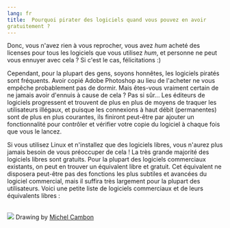 ```yaml
---
lang: fr
title:  Pourquoi pirater des logiciels quand vous pouvez en avoir 
gratuitement ?
---
```


Donc, vous n'avez rien à vous reprocher, vous avez *hum* acheté des 
licenses pour tous les logiciels que vous utilisez *hum*, et personne ne 
peut vous ennuyer avec cela ? Si c'est le cas, félicitations :)

Cependant, pour la plupart des gens, soyons honnêtes, les logiciels 
piratés sont fréquents. Avoir copié Adobe Photoshop au lieu de l'acheter 
ne vous empêche probablement pas de dormir. Mais êtes-vous vraiment 
certain de ne jamais avoir d'ennuis à cause de cela ? Pas si sûr... Les 
éditeurs de logiciels progressent et trouvent de plus en plus de moyens 
de traquer les utilisateurs illégaux, et puisque les connexions à haut 
débit (permanentes) sont de plus en plus courantes, ils finiront 
peut-être par ajouter un fonctionnalité pour contrôler et vérifier votre 
copie du logiciel à chaque fois que vous le lancez.

Si vous utilisez Linux et n'installez que des logiciels libres, vous 
n'aurez plus jamais besoin de vous préoccuper de cela ! La très grande 
majorité des logiciels libres sont gratuits. Pour la plupart des 
logiciels commerciaux existants, on peut en trouver un équivalent libre 
et gratuit. Cet équivalent ne disposera peut-être pas des fonctions les 
plus subtiles et avancées du logiciel commercial, mais il suffira très 
largement pour la plupart des utilisateurs. Voici une petite liste de 
logiciels commerciaux et de leurs équivalents libres :

<?php

table_parser ("Oui", "Non", "Commercial", "Libre", "Existe sous Windows 
?");


<br /><br>

<img src="Images/warez.png" />

Drawing by <a href="http://michel.cambon.free.fr/ampere/salle1bis.htm">Michel Cambon</a>





